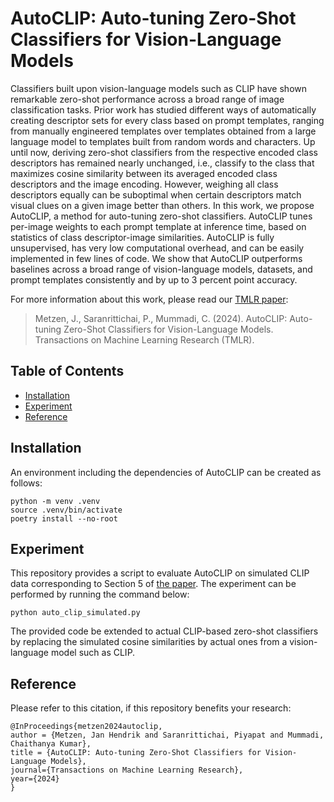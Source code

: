 # AutoCLIP: Auto-tuning Zero-Shot Classifiers for Vision-Language Models

Classifiers built upon vision-language models such as CLIP have shown remarkable zero-shot performance across a broad range of image classification tasks. Prior work has studied different ways of automatically creating descriptor sets for every class based on prompt templates, ranging from manually engineered templates over templates obtained from a large language model to templates built from random words and characters. Up until now, deriving zero-shot classifiers from the respective encoded class descriptors has remained nearly unchanged, i.e., classify to the class that maximizes cosine similarity between its averaged encoded class descriptors and the image encoding. However, weighing all class descriptors equally can be suboptimal when certain descriptors match visual clues on a given image better than others. In this work, we propose AutoCLIP, a method for auto-tuning zero-shot classifiers. AutoCLIP tunes per-image weights to each prompt template at inference time, based on statistics of class descriptor-image similarities. AutoCLIP is fully unsupervised, has very low computational overhead, and can be easily implemented in few lines of code. We show that AutoCLIP outperforms baselines across a broad range of vision-language models, datasets, and prompt templates consistently and by up to 3 percent point accuracy.

For more information about this work, please read our [TMLR paper](https://openreview.net/forum?id=gVNyEVKjqf):

> Metzen, J., Saranrittichai, P., Mummadi, C. (2024). AutoCLIP: Auto-tuning Zero-Shot Classifiers for Vision-Language Models. Transactions on Machine Learning Research (TMLR).

## Table of Contents
- [Installation](#installation)
- [Experiment](#experiment)
- [Reference](#reference)

## Installation

An environment including the dependencies of AutoCLIP can be created as follows:

```
python -m venv .venv
source .venv/bin/activate
poetry install --no-root
```

## Experiment

This repository provides a script to evaluate AutoCLIP on simulated CLIP data corresponding to Section 5 of [the paper](https://openreview.net/forum?id=gVNyEVKjqf). The experiment can be performed by running the command below:

```
python auto_clip_simulated.py
```

The provided code be extended to actual CLIP-based zero-shot classifiers by replacing the simulated cosine similarities by actual ones from a vision-language model such as CLIP.

## Reference
Please refer to this citation, if this repository benefits your research:
```
@InProceedings{metzen2024autoclip,
author = {Metzen, Jan Hendrik and Saranrittichai, Piyapat and Mummadi, Chaithanya Kumar},
title = {AutoCLIP: Auto-tuning Zero-Shot Classifiers for Vision-Language Models},
journal={Transactions on Machine Learning Research},
year={2024}
}
```
